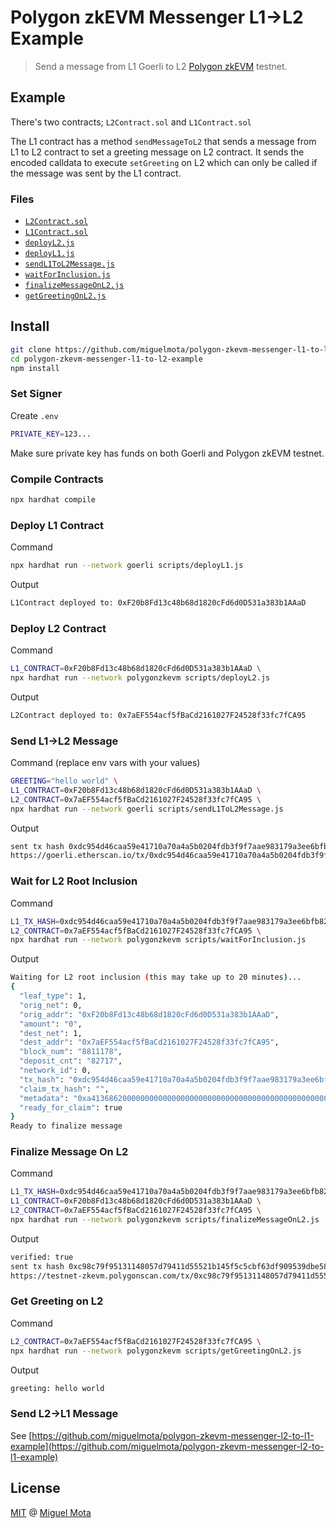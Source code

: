 # Polygon zkEVM Messenger L1->L2 Example

> Send a message from L1 Goerli to L2 [Polygon zkEVM](https://polygon.technology/polygon-zkevm) testnet.

## Example

There's two contracts; `L2Contract.sol` and `L1Contract.sol`

The L1 contract has a method `sendMessageToL2` that sends a message from L1 to L2 contract to set a greeting message on L2 contract.
It sends the encoded calldata to execute `setGreeting` on L2 which can only be called if the message was sent by the L1 contract.

### Files

- [`L2Contract.sol`](./contracts/L2Contract.sol)
- [`L1Contract.sol`](./contracts/L1Contract.sol)
- [`deployL2.js`](./script/deployL2.js)
- [`deployL1.js`](./scripts/deployL1.js)
- [`sendL1ToL2Message.js`](./scripts/sendL1ToL2Message.js)
- [`waitForInclusion.js`](./scripts/waitForInclusion.js)
- [`finalizeMessageOnL2.js`](./scripts/finalizeMessageOnL2.js)
- [`getGreetingOnL2.js`](./scripts/getGreetingOnL2.js)

## Install

```sh
git clone https://github.com/miguelmota/polygon-zkevm-messenger-l1-to-l2-example.git
cd polygon-zkevm-messenger-l1-to-l2-example
npm install
```

### Set Signer

Create `.env`

```sh
PRIVATE_KEY=123...
```

Make sure private key has funds on both Goerli and Polygon zkEVM testnet.

### Compile Contracts

```sh
npx hardhat compile
```

### Deploy L1 Contract

Command

```sh
npx hardhat run --network goerli scripts/deployL1.js
```

Output

```sh
L1Contract deployed to: 0xF20b8Fd13c48b68d1820cFd6d0D531a383b1AAaD
```

### Deploy L2 Contract

Command

```sh
L1_CONTRACT=0xF20b8Fd13c48b68d1820cFd6d0D531a383b1AAaD \
npx hardhat run --network polygonzkevm scripts/deployL2.js
```

Output

```sh
L2Contract deployed to: 0x7aEF554acf5fBaCd2161027F24528f33fc7fCA95
```

### Send L1->L2 Message

Command (replace env vars with your values)

```sh
GREETING="hello world" \
L1_CONTRACT=0xF20b8Fd13c48b68d1820cFd6d0D531a383b1AAaD \
L2_CONTRACT=0x7aEF554acf5fBaCd2161027F24528f33fc7fCA95 \
npx hardhat run --network goerli scripts/sendL1ToL2Message.js
```

Output

```sh
sent tx hash 0xdc954d46caa59e41710a70a4a5b0204fdb3f9f7aae983179a3ee6bfb82ad19bc
https://goerli.etherscan.io/tx/0xdc954d46caa59e41710a70a4a5b0204fdb3f9f7aae983179a3ee6bfb82ad19bc
```

### Wait for L2 Root Inclusion

Command

```sh
L1_TX_HASH=0xdc954d46caa59e41710a70a4a5b0204fdb3f9f7aae983179a3ee6bfb82ad19bc \
L2_CONTRACT=0x7aEF554acf5fBaCd2161027F24528f33fc7fCA95 \
npx hardhat run --network polygonzkevm scripts/waitForInclusion.js
```

Output

```sh
Waiting for L2 root inclusion (this may take up to 20 minutes)...
{
  "leaf_type": 1,
  "orig_net": 0,
  "orig_addr": "0xF20b8Fd13c48b68d1820cFd6d0D531a383b1AAaD",
  "amount": "0",
  "dest_net": 1,
  "dest_addr": "0x7aEF554acf5fBaCd2161027F24528f33fc7fCA95",
  "block_num": "8811178",
  "deposit_cnt": "82717",
  "network_id": 0,
  "tx_hash": "0xdc954d46caa59e41710a70a4a5b0204fdb3f9f7aae983179a3ee6bfb82ad19bc",
  "claim_tx_hash": "",
  "metadata": "0xa41368620000000000000000000000000000000000000000000000000000000000000020000000000000000000000000000000000000000000000000000000000000000b68656c6c6f20776f726c64000000000000000000000000000000000000000000",
  "ready_for_claim": true
}
Ready to finalize message
```

### Finalize Message On L2

Command

```sh
L1_TX_HASH=0xdc954d46caa59e41710a70a4a5b0204fdb3f9f7aae983179a3ee6bfb82ad19bc \
L1_CONTRACT=0xF20b8Fd13c48b68d1820cFd6d0D531a383b1AAaD \
L2_CONTRACT=0x7aEF554acf5fBaCd2161027F24528f33fc7fCA95 \
npx hardhat run --network polygonzkevm scripts/finalizeMessageOnL2.js
```

Output

```sh
verified: true
sent tx hash 0xc98c79f95131148057d79411d55521b145f5c5cbf63df909539dbe589605ab63
https://testnet-zkevm.polygonscan.com/tx/0xc98c79f95131148057d79411d55521b145f5c5cbf63df909539dbe589605ab63
```

### Get Greeting on L2

Command

```sh
L2_CONTRACT=0x7aEF554acf5fBaCd2161027F24528f33fc7fCA95 \
npx hardhat run --network polygonzkevm scripts/getGreetingOnL2.js
```

Output

```sh
greeting: hello world
```

### Send L2->L1 Message

See [https://github.com/miguelmota/polygon-zkevm-messenger-l2-to-l1-example](https://github.com/miguelmota/polygon-zkevm-messenger-l2-to-l1-example)

## License

[MIT](./LICENSE) @ [Miguel Mota](https://github.com/miguelmota)
